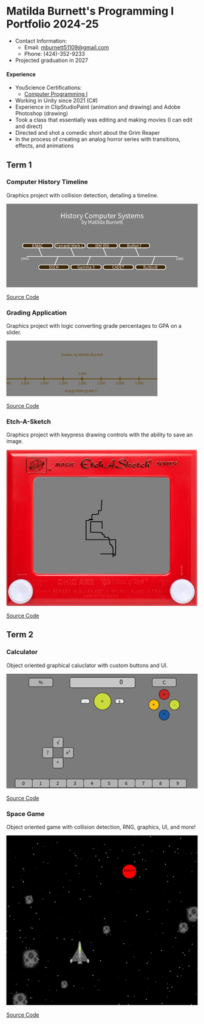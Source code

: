 # Matilda Burnett's Programming I Portfolio 2024-25
* Contact Information:
  * Email: mburnett51109@gmail.com
  * Phone: (424)-352-9233
* Projected graduation in 2027

#### Experience
* YouScience Certifications:
  * [Computer Programming I](https://github.com/MBurnett-Skyline/programmingportfolio/blob/main/images/certificate.pdf)
* Working in Unity since 2021 (C#)
* Experience in ClipStudioPaint (animation and drawing) and Adobe Photoshop (drawing)
* Took a class that essentially was editing and making movies (I can edit and direct)
* Directed and shot a comedic short about the Grim Reaper
* In the process of creating an analog horror series with transitions, effects, and animations

## Term 1
### Computer History Timeline
Graphics project with collision detection, detailing a timeline.

![Running App](https://github.com/MBurnett-Skyline/programmingportfolio/blob/main/images/timeline.png?raw=true)

[Source Code](https://github.com/MBurnett-Skyline/programmingportfolio/blob/main/src/term1/Timeline/Timeline.pde)
### Grading Application
Graphics project with logic converting grade percentages to GPA on a slider.

![Running App](https://github.com/MBurnett-Skyline/programmingportfolio/blob/main/images/grade.png?raw=true)

[Source Code](https://github.com/MBurnett-Skyline/programmingportfolio/blob/main/src/term1/GradingApp/GradingApp.pde)
### Etch-A-Sketch
Graphics project with keypress drawing controls with the ability to save an image.

![Running App](https://github.com/MBurnett-Skyline/programmingportfolio/blob/main/images/sketch.png?raw=true)

[Source Code](https://github.com/MBurnett-Skyline/programmingportfolio/blob/main/src/term1/EtchASketch/EtchASketch.pde)
## Term 2
### Calculator
Object oriented graphical caluclator with custom buttons and UI.

![Running App](https://github.com/MBurnett-Skyline/programmingportfolio/blob/main/images/calc.png?raw=true)

[Source Code](https://github.com/MBurnett-Skyline/programmingportfolio/blob/main/src/term2/Calculator/Calculator.pde)

### Space Game

Object oriented game with collision detection, RNG, graphics, UI, and more!

![Running App](https://github.com/MBurnett-Skyline/programmingportfolio/blob/main/images/space.png?raw=true)

[Source Code](https://github.com/MBurnett-Skyline/programmingportfolio/blob/main/src/term2/SpaceGame/SpaceGame.pde)
